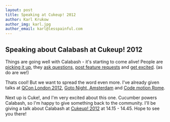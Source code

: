 ```yaml
---
layout: post
title: Speaking at Cukeup! 2012
author: Karl Krukow
author_img: karl.jpg
author_email: karl@lesspainful.com
---
```


Speaking about Calabash at Cukeup! 2012
---------------------------------------

Things are going well with Calabash - it's starting to come alive! People are [picking it up](http://alblue.bandlem.com/2012/03/nsconf-day-3.html), they [ask questions](https://groups.google.com/d/msg/calabash-android/RkorIjABAtg/Z3vOXDSGDjUJ), [post feature requests](https://github.com/calabash/calabash-ios/issues/2) and [get excited](https://groups.google.com/d/msg/nativedriver-users/atbX8EK0NG0/lW8zCuGHao8J). (as do are we!)

Thats cool! But we want to spread the word even more. I've already given talks at [QCon London 2012](http://qconlondon.com/dl/qcon-london-2012/slides/KarlKrukow_CalabashAnOpenSourceAutomatedTestingTechnologyForNativeMobile.pdf), [Goto Night, Amsterdam](https://secure.trifork.com/amsterdam-2012/freeevent/index.jsp?eventOID=4054) and [Code motion Rome](http://www.codemotion.it/en/talk/calabash-open-source-automated-testing-technology-native-mobile).

Next up is Cuke!, and I'm very excited about this one. Cucumber powers Calabash, so I'm happy to give something back to the community. I'll be giving a talk about Calabash at [Cukeup! 2012](http://skillsmatter.com/event-details/home/cukeup-2012/ac-3691) at 14.15 - 14.45. Hope to see you there!
